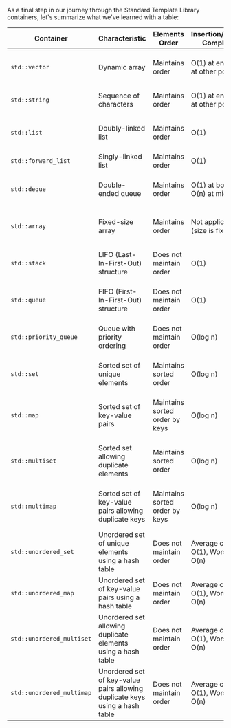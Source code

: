 As a final step in our journey through the Standard Template Library containers, let's summarize what we've learned with a table:

| Container                 | Characteristic                                                               | Elements Order                  | Insertion/Deletion Complexity        | Search Complexity                    | Restrictions                            | Distinct Features                                                                         | Use Cases                                                                                      |
|---------------------------|------------------------------------------------------------------------------|---------------------------------|--------------------------------------|--------------------------------------|-----------------------------------------|-------------------------------------------------------------------------------------------|------------------------------------------------------------------------------------------------|
| `std::vector`             | Dynamic array                                                                | Maintains order                 | O(1) at end, O(n) at other positions | O(n)                                 | None                                    | Resizable, contiguous memory, efficient random access                                     | Dynamic arrays, frequent random access and modifications                                       |
| `std::string`             | Sequence of characters                                                       | Maintains order                 | O(1) at end, O(n) at other positions | O(n)                                 | None                                    | String manipulation, character storage                                                    | String manipulation, text processing                                                           |
| `std::list`               | Doubly-linked list                                                           | Maintains order                 | O(1)                                 | O(n)                                 | None                                    | Efficient insertions/deletions anywhere in the sequence                                   | Frequent insertions/deletions at any position                                                  |
| `std::forward_list`       | Singly-linked list                                                           | Maintains order                 | O(1)                                 | O(n)                                 | No `size()` method                      | Memory-efficient singly-linked list                                                       | Memory-efficient singly-linked list                                                            |
| `std::deque`              | Double-ended queue                                                           | Maintains order                 | O(1) at both ends, O(n) at middle    | O(n)                                 | None                                    | Efficient insertions/deletions at both ends                                               | Frequent insertions/deletions at both ends with fast random access                             |
| `std::array`              | Fixed-size array                                                             | Maintains order                 | Not applicable (size is fixed)       | O(n)                                 | Fixed size at compile time              | Fixed-size collection with known size at compile time                                     | Fixed-size collections with known size at compile time                                         |
| `std::stack`              | LIFO (Last-In-First-Out) structure                                           | Does not maintain order         | O(1)                                 | Not applicable (no direct search)    | Access only to top element              | Limited functionality, efficient for specific scenarios                                   | Tracking function calls, expression evaluation                                                 |
| `std::queue`              | FIFO (First-In-First-Out) structure                                          | Does not maintain order         | O(1)                                 | Not applicable (no direct search)    | Access only to front and back elements  | Limited functionality, efficient for specific scenarios                                   | Breadth-first search algorithms                                                                |
| `std::priority_queue`     | Queue with priority ordering                                                 | Does not maintain order         | O(log n)                             | Not applicable (no direct search)    | Access only to top element              | Partially ordered, efficient for priority-based scenarios                                 | Dijkstra's algorithm, Huffman coding                                                           |
| `std::set`                | Sorted set of unique elements                                                | Maintains sorted order          | O(log n)                             | O(log n)                             | Elements must be unique                 | Always sorted (ordered), efficient lookup, unique elements                                | Maintaining a unique, ordered collection                                                       |
| `std::map`                | Sorted set of key-value pairs                                                | Maintains sorted order by keys  | O(log n)                             | O(log n)                             | Elements must have unique keys          | Always sorted (ordered), efficient lookup, associating values with unique keys            | Associating values with unique keys                                                            |
| `std::multiset`           | Sorted set allowing duplicate elements                                       | Maintains sorted order          | O(log n)                             | O(log n)                             | Allows duplicate elements               | Always sorted (ordered), efficient lookup, ordered collection with duplicates             | Maintaining a sorted collection with duplicates                                                |
| `std::multimap`           | Sorted set of key-value pairs allowing duplicate keys                        | Maintains sorted order by keys  | O(log n)                             | O(log n)                             | Allows duplicate keys                   | Always sorted (ordered), efficient lookup, associating multiple values with the same key  | Associating multiple values with the same key                                                  |
| `std::unordered_set`      | Unordered set of unique elements using a hash table                          | Does not maintain order         | Average case: O(1), Worst case: O(n) | Average case: O(1), Worst case: O(n) | Elements must be unique                 | Fast lookup, unordered unique elements                                                    | Fast lookup, insertion, and deletion with no order                                             |
| `std::unordered_map`      | Unordered set of key-value pairs using a hash table                          | Does not maintain order         | Average case: O(1), Worst case: O(n) | Average case: O(1), Worst case: O(n) | Elements must have unique keys          | Fast lookup, unordered key-value pairs                                                    | Fast lookup, insertion, and deletion with no order                                             |
| `std::unordered_multiset` | Unordered set allowing duplicate elements using a hash table                 | Does not maintain order         | Average case: O(1), Worst case: O(n) | Average case: O(1), Worst case: O(n) | Allows duplicate elements               | Fast lookup, unordered collection with duplicates                                         | Fast lookup, insertion, and deletion with no order, allowing duplicates                        |
| `std::unordered_multimap` | Unordered set of key-value pairs allowing duplicate keys using a hash table  | Does not maintain order         | Average case: O(1), Worst case: O(n) | Average case: O(1), Worst case: O(n) | Allows duplicate keys                   | Fast lookup, unordered key-value pairs with duplicates                                    | Fast lookup, insertion, and deletion with no order, allowing multiple values for the same key  |
